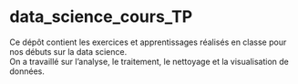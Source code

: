# data_science_cours_TP

Ce dépôt contient les exercices et apprentissages réalisés en classe pour nos débuts sur la data science.  
On a travaillé sur l’analyse, le traitement, le nettoyage et la visualisation de données.  

